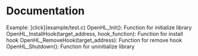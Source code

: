 # Documentation
Example: ]click](example/test.c)
OpenHL_Init(): Function for initialize library
OpenHL_InstallHook(target_address, hook_function): Function for install hook
OpenHL_RemoveHook(target_address): Function for remove hook
OpenHL_Shutdown(): Function for uninitialize library
